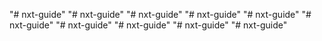 "# nxt-guide" 
"# nxt-guide" 
"# nxt-guide" 
"# nxt-guide" 
"# nxt-guide" 
"# nxt-guide" 
"# nxt-guide" 
"# nxt-guide" 
"# nxt-guide" 
"# nxt-guide" 
